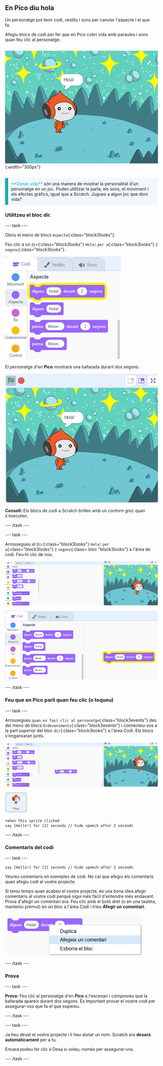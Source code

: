 ## En Pico diu hola

<div style="display: flex; flex-wrap: wrap">
<div style="flex-basis: 200px; flex-grow: 1; margin-right: 15px;">
Un personatge pot tenir codi, vestits i sons per canviar l'aspecte i el que fa. 
  
Afegiu blocs de codi per fer que en Pico cobri vida amb paraules i sons quan feu clic al personatge.
</div>
<div>

![El personatge d'en Pico dient: "Hola!"](images/pico-step2.png){:width="300px"}

</div>
</div>

<p style="border-left: solid; border-width:10px; border-color: #0faeb0; background-color: aliceblue; padding: 10px;">
<span style="color: #0faeb0">**Donar vida**</span> són una manera de mostrar la personalitat d'un personatge en un joc. Poden utilitzar la parla, els sons, el moviment i els efectes gràfics, igual que a Scratch. Jugues a algun joc que doni vida?
</p>

### Utilitzeu el bloc dir.

--- task ---

Obriu el menú de blocs `Aspecte`{:class="block3looks"}.

Feu clic a un `dir`{:class="block3looks"} `Hola!` `per a`{:class="block3looks"} `2` `segons`{:class="block3looks"}.

![Ells diuen Hola! al bloc de '2 segons' que brilli amb un contorn groc.](images/pico-say-hello-blocks-menu.png)

El personatge d'en  **Pico** mostrarà una bafarada durant dos segons.

![El personatge d'en Pico diu "Hola!" en una bafarada.](images/pico-say-hello-stage.png)

**Consell:** Els blocs de codi a Scratch brillen amb un contorn groc quan s'executen.

--- /task ---

--- task ---

Arrossegueu el `Dir`{:class="block3looks"} `Hola!` `per a`{:class="block3looks"} `2` `segons`{:class= bloc "block3looks"} a l'àrea de codi. Feu-hi clic de nou.

![Arrossegueu el bloc "dir" a l'àrea de codi i feu-hi clic per executar-lo.](images/pico-drag-say.gif)

![El bloc "dir" s'ha arrossegat a l'àrea Codi. El bloc de codi brilla amb un contorn groc.](images/pico-drag-say.png)

--- /task ---

### Feu que en Pico parli quan feu clic (o toqueu)

--- task ---

Arrossegueu `quan es fasi clic al personatge`{:class="block3events"} des del menú de blocs `Esdeveniments`{:class="block3events"} i connecteu-vos a la part superior del bloc `dir`{:class="block3looks"} a l'àrea Codi. Els blocs s'enganxaran junts.

![Una animació dels blocs que s'uneixen junts. Quan es fa clic a Pico, diuen "Hola!" durant dos segons.](images/pico-snap-together.gif)

![El personatge d'en Pico.](images/pico-sprite.png)

```blocks3
+when this sprite clicked
say [Hello!] for [2] seconds // hide speech after 2 seconds
```

--- /task ---

### Comentaris del codi

--- task ---

```blocks3
say [Hello!] for [2] seconds // hide speech after 2 seconds
```
Veureu comentaris en exemples de codi. No cal que afegiu els comentaris quan afegiu codi al vostre projecte.

Si teniu temps quan acabeu el vostre projecte, és una bona idea afegir comentaris al vostre codi perquè sigui més fàcil d'entendre més endavant. Prova d'afegir un comentari ara. Feu clic amb el botó dret (o en una tauleta, manteniu premut) en un bloc a l'àrea Codi i trieu **Afegir un comentari**.

![El menú emergent que apareix quan feu clic amb el botó dret sobre un bloc. S'ha seleccionat "Afegeix comentari".](images/add-comment.png)

--- /task ---

### Prova

--- task ---

**Prova:** Feu clic al personatge d'en **Pico**  a l'escenari i comproveu que la bafarada apareix durant dos segons. És important provar el vostre codi per assegurar-vos que fa el que espereu.

--- /task ---

--- task ---

Ja heu desat el vostre projecte i li heu donat un nom. Scratch ara **desarà automàticament** per a tu.

Encara podeu fer clic a Desa si voleu, només per assegurar-vos.

--- /task ---
